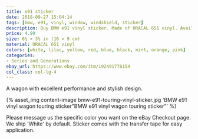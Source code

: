 ```yaml
---
title: e91 sticker
date: 2018-09-27 15:04:14
tags: [bmw, e91, vinyl, window, windshield, sticker]
description: Buy BMW e91 vinyl sticker. Made of ORACAL 651 vinyl. Available in different colors.
price: 4.99
size: 6¼ × 3½ in (16 × 9 cm)
material: ORACAL 651 vinyl
colors: [white, lilac, yellow, red, blue, black, mint, orange, pink]
categories:
- Series and Generations
ebay_url: https://www.ebay.com/itm/192491778154
col_class: col-lg-4
---
```


A wagon with excellent performance and stylish design.

<!-- more -->
{% asset_img content-image bmw-e91-touring-vinyl-sticker.jpg 'BMW e91 vinyl wagon touring sticker"BMW e91 vinyl wagon touring sticker"' %}

Please message us the specific color you want on the eBay Checkout page. We ship 'White' by default. Sticker comes with the transfer tape for easy application.
